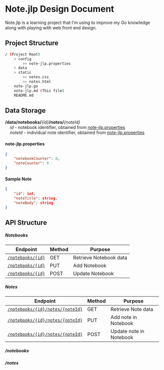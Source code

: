 # Note.jlp Design Document

Note.jlp is a learning project that I'm using to improve my Go knowledge along with playing with
web front end design.

## Project Structure
```bash
/ (Project Root)
    > config
        >> note-jlp.properties
    > data
    > static
        >> notes.css
        >> notes.html
    note-jlp.go
    note-jlp.md (This file)
    README.md
```

## Data Storage

**/data/notebooks/***{id}***/notes/***{noteId}*  
&nbsp;&nbsp;&nbsp;&nbsp;*id* - notebook identifier, obtained from [note-jlp.properties](#note-jlp.properties)  
&nbsp;&nbsp;&nbsp;&nbsp;*noteId* - individual note identifier, obtained from [note-jlp.properties](#note-jlp.properties)  

#### note-jlp.properties
````json
{
    "notebookCounter": 0,
    "noteCounter": 0
}
````

#### Sample Note
````json
{
    "id": int,
    "noteTitle": string,
    "noteBody": string
}
````

## API Structure

##### Notebooks
| Endpoint | Method  | Purpose |
| --- | --- | ---|
|[```/notebooks/{id}```](#notebooks)| GET | Retrieve Notebook data
|[```/notebooks/{id}```](#notebooks)| PUT | Add Notebook 
|[```/notebooks/{id}```](#notebooks)| POST | Update Notebook 

##### Notes
|Endpoint|Method| Purpose |
|---|---|---|
|[```/notebooks/{id}/notes/{noteId}```](#notes)| GET | Retrieve Note data
|[```/notebooks/{id}/notes/{noteId}```](#notes)| PUT | Add note in Notebook 
|[```/notebooks/{id}/notes/{noteId}```](#notes)| POST | Update note in Notebook 

##### /notebooks

##### /notes
